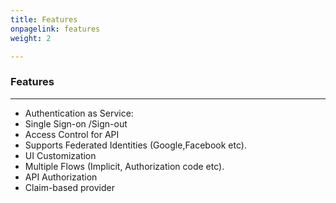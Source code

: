 ```yaml
---
title: Features
onpagelink: features
weight: 2

---
```


### **Features**
--------

- Authentication as Service:
- Single Sign-on /Sign-out
- Access Control for API
- Supports Federated Identities (Google,Facebook etc).
- UI Customization
- Multiple Flows (Implicit, Authorization code etc).
- API Authorization
- Claim-based provider
 
